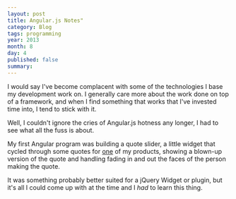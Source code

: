 ```yaml
---
layout: post
title: Angular.js Notes"
category: Blog
tags: programming
year: 2013
month: 8
day: 4
published: false
summary:
---
```


I would say I've become complacent with some of the technologies I base my development work on. I generally care more about the work done on top of a framework, and when I find something that works that I've invested time into, I tend to stick with it.

Well, I couldn't ignore the cries of Angular.js hotness any longer, I had to see what all the fuss is about. 

My first Angular program was building a quote slider, a little widget that cycled through some quotes for [one](http://codiqa.com/) of my products, showing a blown-up version of the quote and handling fading in and out the faces of the person making the quote.

It was something probably better suited for a jQuery Widget or plugin, but it's all I could come up with at the time and I *had* to learn this thing.


